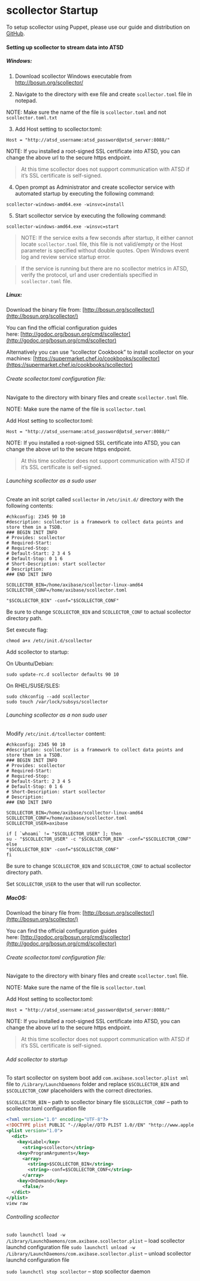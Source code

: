 # scollector Startup

To setup scollector using Puppet, please use our guide and distribution on [GitHub](https://github.com/axibase/axibase-puppet-modules/tree/master/scollector).

#### Setting up scollector to stream data into ATSD

##### Windows:

1. Download scollector Windows executable from [http://bosun.org/scollector/ ](http://bosun.org/scollector/)

2. Navigate to the directory with exe file and create `scollector.toml` file in notepad.

NOTE: Make sure the name of the file is `scollector.toml` and not `scollector.toml.txt`

3. Add Host setting to scollector.toml:

`Host = "http://atsd_username:atsd_password@atsd_server:8088/"`

NOTE: If you installed a root-signed SSL certificate into ATSD, you can change the above url to the secure https endpoint.

> At this time scollector does not support communication with ATSD if it’s SSL certificate is self-signed.

4. Open prompt as Administrator and create scollector service with automated startup by executing the following command:

`scollector-windows-amd64.exe -winsvc=install`

5. Start scollector service by executing the following command:

`scollector-windows-amd64.exe -winsvc=start`

> NOTE: If the service exits a few seconds after startup, it either cannot locate `scollector.toml` file, this file is not valid/empty or the Host parameter is specified without double quotes.
Open Windows event log and review service startup error.

> If the service is running but there are no scollector metrics in ATSD, verify the protocol, url and user credentials specified in `scollector.toml` file.

##### Linux:

Download the binary file from: [http://bosun.org/scollector/](http://bosun.org/scollector/)

You can find the official configuration guides here: [http://godoc.org/bosun.org/cmd/scollector](http://godoc.org/bosun.org/cmd/scollector)

Alternatively you can use “scollector Cookbook” to install scollector on your machines: [https://supermarket.chef.io/cookbooks/scollector](https://supermarket.chef.io/cookbooks/scollector)

###### Create scollector.toml configuration file:

Navigate to the directory with binary files and create `scollector.toml` file.

NOTE: Make sure the name of the file is `scollector.toml`

Add Host setting to scollector.toml:

`Host = "http://atsd_username:atsd_password@atsd_server:8088/"`

NOTE: If you installed a root-signed SSL certificate into ATSD, you can change the above url to the secure https endpoint.

> At this time scollector does not support communication with ATSD if it’s SSL certificate is self-signed.

###### Launching scollector as a sudo user

Create an init script called `scollector` in `/etc/init.d/` directory with the following contents:

```
#chkconfig: 2345 90 10
#description: scollector is a framework to collect data points and store them in a TSDB.
### BEGIN INIT INFO
# Provides: scollector
# Required-Start:
# Required-Stop:
# Default-Start: 2 3 4 5
# Default-Stop: 0 1 6
# Short-Description: start scollector
# Description:
### END INIT INFO
 
SCOLLECTOR_BIN=/home/axibase/scollector-linux-amd64
SCOLLECTOR_CONF=/home/axibase/scollector.toml
 
"$SCOLLECTOR_BIN" -conf="$SCOLLECTOR_CONF"
```

Be sure to change `SCOLLECTOR_BIN` and `SCOLLECTOR_CONF` to actual scollector directory path.

Set execute flag:

```
chmod a+x /etc/init.d/scollector
```

Add scollector to startup:

On Ubuntu/Debian:

```
sudo update-rc.d scollector defaults 90 10
```

On RHEL/SUSE/SLES:

```
sudo chkconfig --add scollector
sudo touch /var/lock/subsys/scollector
```

###### Launching scollector as a non sudo user

Modify `/etc/init.d/tcollector` content:

```
#chkconfig: 2345 90 10
#description: scollector is a framework to collect data points and store them in a TSDB.
### BEGIN INIT INFO
# Provides: scollector
# Required-Start:
# Required-Stop:
# Default-Start: 2 3 4 5
# Default-Stop: 0 1 6
# Short-Description: start scollector
# Description:
### END INIT INFO
 
SCOLLECTOR_BIN=/home/axibase/scollector-linux-amd64
SCOLLECTOR_CONF=/home/axibase/scollector.toml
SCOLLECTOR_USER=axibase
 
if [ `whoami` != "$SCOLLECTOR_USER" ]; then
su - "$SCOLLECTOR_USER" -c "$SCOLLECTOR_BIN" -conf="$SCOLLECTOR_CONF"
else
"$SCOLLECTOR_BIN" -conf="$SCOLLECTOR_CONF"
fi
```

Be sure to change `SCOLLECTOR_BIN` and `SCOLLECTOR_CONF` to actual scollector directory path.

Set `SCOLLECTOR_USER` to the user that will run scollector.

##### MacOS:

Download the binary file from: [http://bosun.org/scollector/](http://bosun.org/scollector/)

You can find the official configuration guides here: [http://godoc.org/bosun.org/cmd/scollector](http://godoc.org/bosun.org/cmd/scollector)

###### Create scollector.toml configuration file:

Navigate to the directory with binary files and create `scollector.toml` file.

NOTE: Make sure the name of the file is `scollector.toml`

Add Host setting to scollector.toml:

`Host = "http://atsd_username:atsd_password@atsd_server:8088/"`

NOTE: If you installed a root-signed SSL certificate into ATSD, you can change the above url to the secure https endpoint.

> At this time scollector does not support communication with ATSD if it’s SSL certificate is self-signed.

###### Add scollector to startup

To start scollector on system boot add `com.axibase.scollector.plist xml` file to `/Library/LaunchDaemons` folder and replace `$SCOLLECTOR_BIN` and `$SCOLLECTOR_CONF` placeholders with the correct directories.

`$SCOLLECTOR_BIN` – path to scollector binary file
`$SCOLLECTOR_CONF` – path to scollector.toml configuration file

```xml
<?xml version="1.0" encoding="UTF-8"?>
<!DOCTYPE plist PUBLIC "-//Apple//DTD PLIST 1.0//EN" "http://www.apple.com/DTDs/PropertyList-1.0.dtd">
<plist version="1.0">
  <dict>
    <key>Label</key>
      <string>scollector</string>
    <key>ProgramArguments</key>
      <array>
        <string>$SCOLLECTOR_BIN</string>
        <string>-conf=$SCOLLECTOR_CONF</string>
      </array>
    <key>OnDemand</key>
      <false/>
  </dict>
</plist>
view raw
```
###### Controlling scollector

`sudo launchctl load -w /Library/LaunchDaemons/com.axibase.scollector.plist` – load scollector launchd configuration file
`sudo launchctl unload -w /Library/LaunchDaemons/com.axibase.scollector.plist` – unload scollector launchd configuration file

`sudo launchctl stop scollector` – stop scollector daemon

